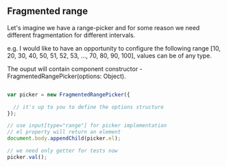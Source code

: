 ## Fragmented range

Let's imagine we have a range-picker and for some reason we need different fragmentation for different intervals.

e.g. I would like to have an opportunity to configure the following range [10, 20, 30, 40, 50, 51, 52, 53, ..., 70, 80, 90, 100],
values can be of any type.

The ouput will contain component constructor - FragmentedRangePicker(options: Object).

```js

var picker = new FragmentedRangePicker({

  // it's up to you to define the options structure
});

// use input[type="range"] for picker implementation
// el property will return an element
document.body.appendChild(picker.el);

// we need only getter for tests now
picker.val();

```
